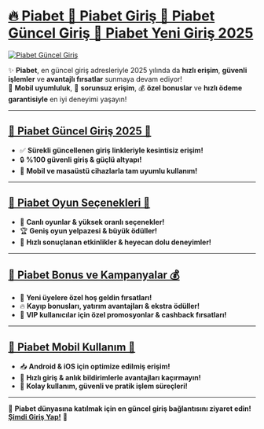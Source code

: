 # [🔥 Piabet 🚀 Piabet Giriş 🎯 Piabet Güncel Giriş 💎 Piabet Yeni Giriş 2025](https://www.betgiris.site)

[![Piabet Güncel Giriş](https://i.postimg.cc/N0fMf8YP/Piabet-G1.jpg)](https://www.betgiris.site)

✨ **Piabet**, en güncel giriş adresleriyle 2025 yılında da **hızlı erişim**, **güvenli işlemler** ve **avantajlı fırsatlar** sunmaya devam ediyor!  
📲 **Mobil uyumluluk**, 🚀 **sorunsuz erişim**, 💰 **özel bonuslar** ve **hızlı ödeme garantisiyle** en iyi deneyimi yaşayın!  

---

## [🔑 Piabet Güncel Giriş 2025 🚀](https://www.betgiris.site)

- ✅ **Sürekli güncellenen giriş linkleriyle kesintisiz erişim!**  
- 🔒 **%100 güvenli giriş & güçlü altyapı!**  
- 📱 **Mobil ve masaüstü cihazlarla tam uyumlu kullanım!**  

---

## [🎲 Piabet Oyun Seçenekleri 🎰](https://www.betgiris.site)

- 🎯 **Canlı oyunlar & yüksek oranlı seçenekler!**  
- 🏆 **Geniş oyun yelpazesi & büyük ödüller!**  
- 🚀 **Hızlı sonuçlanan etkinlikler & heyecan dolu deneyimler!**  

---

## [🎁 Piabet Bonus ve Kampanyalar 💰](https://www.betgiris.site)

- 🎉 **Yeni üyelere özel hoş geldin fırsatları!**  
- 🔥 **Kayıp bonusları, yatırım avantajları & ekstra ödüller!**  
- 🎊 **VIP kullanıcılar için özel promosyonlar & cashback fırsatları!**  

---

## [📱 Piabet Mobil Kullanım 📲](https://www.betgiris.site)

- 📥 **Android & iOS için optimize edilmiş erişim!**  
- 📢 **Hızlı giriş & anlık bildirimlerle avantajları kaçırmayın!**  
- 🚀 **Kolay kullanım, güvenli ve pratik işlem süreçleri!**  

---

🎯 **Piabet dünyasına katılmak için en güncel giriş bağlantısını ziyaret edin!**  
[**Şimdi Giriş Yap!**](https://www.betgiris.site) 🚀  
